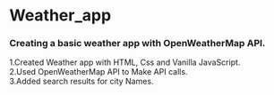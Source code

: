 # Weather_app

### Creating a basic weather app with OpenWeatherMap API.

1.Created Weather app with HTML, Css and Vanilla JavaScript.\
2.Used OpenWeatherMap API to Make API calls.\
3.Added search results for city Names.
